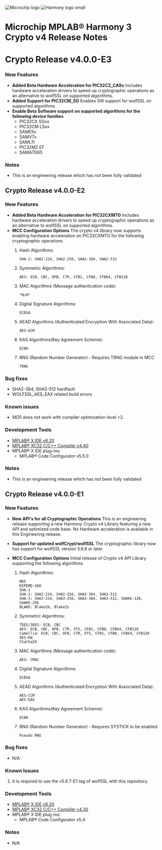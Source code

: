 ![Microchip logo](https://raw.githubusercontent.com/wiki/Microchip-MPLAB-Harmony/Microchip-MPLAB-Harmony.github.io/images/microchip_logo.png)
![Harmony logo small](https://raw.githubusercontent.com/wiki/Microchip-MPLAB-Harmony/Microchip-MPLAB-Harmony.github.io/images/microchip_mplab_harmony_logo_small.png)

# Microchip MPLAB® Harmony 3 Crypto v4 Release Notes

# Crypto Release v4.0.0-E3

### New Features
- **Added Beta Hardware Acceleration for PIC32CZ_CA9x** Includes hardware acceleration drivers to speed up cryptographic operations as an alternative to wolfSSL on supported algorithms.
- **Added Support for PIC32CM_SG** Enables SW support for wolfSSL on supported algorithms
- **Enable Beta Software support on supported algorithms for the following device families**
  - PIC32CX SGxx
  - PIC32CM LSxx
  - SAME5x
  - SAMV7x
  - SAML11
  - PIC32MZ EF
  - SAMA7D65

### Notes
- This is an engineering release which has not been fully validated

## Crypto Release v4.0.0-E2

### New Features
- **Added Beta Hardware Acceleration for PIC32CXMTG** Includes hardware acceleration drivers to speed up cryptographic operations as an alternative to wolfSSL on supported algorithms.
- **MCC Configuration Options** The crypto v4 library now supports enabling hardware acceleration on PIC32CXMTG for the following cryptographic operations
    1.  Hash Algorithms:

            SHA-2: SHA2-224, SHA2-256, SHA2-384, SHA2-512  

    2.  Symmetric Algorithms:

            AES: ECB, CBC, OFB, CTR, CFB1, CFB8, CFB64, CFB128  

    3.  MAC Algorithms (Message authentication code):
   
            *N/A*  

    4.  Digital Signature Algorithms:

            ECDSA

    5.  AEAD  Algorithms (Authenticated Encryption With Associated Data):

            AES-GCM

    6.  KAS Algorithms(Key Agreement Scheme):

            ECDH

    7.  RNG (Random Number Generator) - Requires TRNG module in MCC

            TRNG

### Bug fixes
- SHA2-384, SHA2-512 hardfault
- WOLFSSL_AES_EAX related build errors

### Known issues
- MD5 does not work with compiler optimization-level >2.

### Development Tools
- [MPLAB® X IDE v6.20](https://www.microchip.com/mplab/mplab-x-ide)
- [MPLAB® XC32 C/C++ Compiler v4.40](https://www.microchip.com/mplab/compilers)
- MPLAB® X IDE plug-ins:
    - MPLAB® Code Configurator v5.5.0

### Notes
- This is an engineering release which has not been fully validated

## Crypto Release v4.0.0-E1

### New Features
- **New API's for all Cryptographic Operations** This is an engineering release supporting a new Harmony Crypto v4 Library featuring a new API and optimized code base. No Hardware acceleration is available in this Engineering release.
- **Support for updated wolfCrypt/wolfSSL** The cryptographic library now has support for wolfSSL version 5.6.6 or later.
- **MCC Configuration Options** Initial release of Crypto v4 API Library supporting the following algorithms

    1.  Hash Algorithms:

            MD5  
            RIPEMD-160  
            SHA-1  
            SHA-2: SHA2-224, SHA2-256, SHA2-384, SHA2-512  
            SHA-3: SHA3-224, SHA3-256, SHA3-384, SHA3-512, SHAKE-128, SHAKE-256  
            BLAKE: Blake2b, Blake2s  

    2.  Symmetric Algorithms:

            TDES/3DES: ECB, CBC  
            AES: ECB, CBC, OFB, CTR, XTS, CFB1, CFB8, CFB64, CFB128  
            Camellia: ECB, CBC, OFB, CTR, XTS, CFB1, CFB8, CFB64, CFB128  
            AES-KW  
            ChaCha20  

    3.  MAC Algorithms (Message authentication code):

            AES: CMAC

    4.  Digital Signature Algorithms:

            ECDSA

    5.  AEAD  Algorithms (Authenticated Encryption With Associated Data):

            AES-CCM  
            AES-EAX

    6.  KAS Algorithms(Key Agreement Scheme):

            ECDH

    7.  RNG (Random Number Generator) - Requires SYSTICK to be enabled

            Pseudo RNG


### Bug fixes
- N/A

### Known Issues
1. It is required to use the v5.6.7-E1 tag of wolfSSL with this repository. 

### Development Tools
- [MPLAB® X IDE v6.20](https://www.microchip.com/mplab/mplab-x-ide)
- [MPLAB® XC32 C/C++ Compiler v4.30](https://www.microchip.com/mplab/compilers)
- MPLAB® X IDE plug-ins:
    - MPLAB® Code Configurator v5.4

### Notes
- N/A








